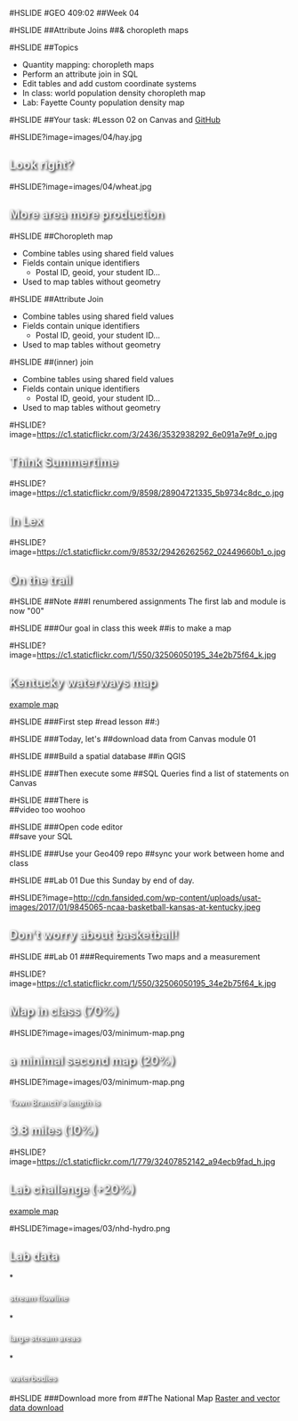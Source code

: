 #HSLIDE
#GEO 409:02
##Week 04

#HSLIDE
##Attribute Joins
##& choropleth maps


#HSLIDE
##Topics
* Quantity mapping: choropleth maps
* Perform an attribute join in SQL
* Edit tables and add custom coordinate systems
* In class: world population density choropleth map
* Lab: Fayette County population density map


#HSLIDE
##Your task:
#Lesson 02
on Canvas and <a href="https://uk.instructure.com/courses/1884348/pages/lesson-02-on-github?module_item_id=23086873" target="_blank">GitHub</a>

#HSLIDE?image=images/04/hay.jpg
<h2 style="color:#eee;text-shadow: 2px 2px 4px #000;">Look right?</h2>

#HSLIDE?image=images/04/wheat.jpg
<h2 style="color:#eee;text-shadow: 2px 2px 4px #000;">More area more production</h2>

#HSLIDE
##Choropleth map
* Combine tables using shared field values
* Fields contain unique identifiers
	* Postal ID, geoid, your student ID...
* Used to map tables without geometry

#HSLIDE
##Attribute Join
* Combine tables using shared field values
* Fields contain unique identifiers
	* Postal ID, geoid, your student ID...
* Used to map tables without geometry

#HSLIDE
##(inner) join
* Combine tables using shared field values
* Fields contain unique identifiers
	* Postal ID, geoid, your student ID...
* Used to map tables without geometry


#HSLIDE?image=https://c1.staticflickr.com/3/2436/3532938292_6e091a7e9f_o.jpg
<h2 style="color:#eee;text-shadow: 2px 2px 4px #000;">Think Summertime</h2>

#HSLIDE?image=https://c1.staticflickr.com/9/8598/28904721335_5b9734c8dc_o.jpg
<h2 style="color:#eee;text-shadow: 2px 2px 4px #000;">In Lex</h2>

#HSLIDE?image=https://c1.staticflickr.com/9/8532/29426262562_02449660b1_o.jpg
<h2 style="color:#eee;text-shadow: 2px 2px 4px #000;">On the trail</h2>

#HSLIDE
##Note
###I renumbered assignments
The first lab and module is now "00"

#HSLIDE
###Our goal in class this week
##is to make a map

#HSLIDE?image=https://c1.staticflickr.com/1/550/32506050195_34e2b75f64_k.jpg
<h2 style="color:#eee;text-shadow: 2px 2px 4px #000;">Kentucky waterways map</h2>
<a href="https://www.flickr.com/photos/28640579@N02/32506050195/in/dateposted-public/" target="_blank">example map</a>

#HSLIDE
###First step
#read lesson
##:)

#HSLIDE
###Today, let's
##download data
from Canvas module 01

#HSLIDE
###Build a spatial database
##in QGIS

#HSLIDE
###Then execute some 
##SQL Queries
find a list of statements on Canvas

#HSLIDE
###There is  
##video too
woohoo

#HSLIDE
###Open code editor  
##save your SQL

#HSLIDE
###Use your Geo409 repo
##sync
your work between home and class

#HSLIDE
##Lab 01
Due this Sunday by end of day.

#HSLIDE?image=http://cdn.fansided.com/wp-content/uploads/usat-images/2017/01/9845065-ncaa-basketball-kansas-at-kentucky.jpeg
<h2 style="color:#eee;text-shadow: 2px 2px 4px #000;">Don't worry about basketball!</h2>

#HSLIDE
##Lab 01
###Requirements
Two maps and a measurement


#HSLIDE?image=https://c1.staticflickr.com/1/550/32506050195_34e2b75f64_k.jpg
<h2 style="color:#eee;text-shadow: 2px 2px 4px #000;">Map in class (70%)</h2>

#HSLIDE?image=images/03/minimum-map.png
<h2 style="color:#eee;text-shadow: 2px 2px 4px #000;">a minimal second map (20%)</h2>

#HSLIDE?image=images/03/minimum-map.png
<h4 style="color:#eee;text-shadow: 2px 2px 4px #000;">Town Branch's length is</h4>
<h2 style="color:#eee;text-shadow: 2px 2px 4px #000;">3.8 miles (10%)</h2>


#HSLIDE?image=https://c1.staticflickr.com/1/779/32407852142_a94ecb9fad_h.jpg
<h2 style="color:#eee;text-shadow: 2px 2px 4px #000;">Lab challenge (+20%)</h2>
<a href="https://www.flickr.com/photos/28640579@N02/32407852142/in/dateposted-public/" target="_blank">example map</a>

#HSLIDE?image=images/03/nhd-hydro.png
<h2 style="color:#eee;text-shadow: 2px 2px 4px #000;">Lab data</h2>
* <h4 style="color:#eee;text-shadow: 2px 2px 4px #000;">stream flowline</h4>
* <h4 style="color:#eee;text-shadow: 2px 2px 4px #000;">large stream areas</h4>
* <h4 style="color:#eee;text-shadow: 2px 2px 4px #000;">waterbodies</h4>


#HSLIDE
###Download more from
##The National Map
<a href="https://viewer.nationalmap.gov/basic/" target="_blank">Raster and vector data download</a>

